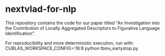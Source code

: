# nextvlad-for-nlp
This repository contains the code for our paper titled "An Investigation into the Contribution of Locally Aggregated Descriptors to Figurative Language Identification".

For reproducibility and more deterministic execution, run with:
CUBLAS_WORKSPACE_CONFIG=:16:8 python tbinv_earlystop.py
